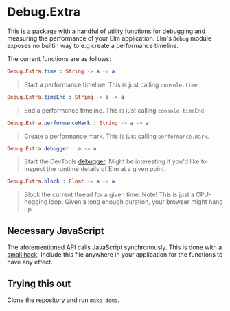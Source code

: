 # Debug.Extra

This is a package with a handful of utility functions for debugging and measuring the performance of your Elm application.
Elm's `Debug` module exposes no builtin way to e.g create a performance timeline.

The current functions are as follows:

```elm
Debug.Extra.time : String -> a -> a
```
> Start a performance timeline. This is just calling `console.time`.

```elm
Debug.Extra.timeEnd : String -> a -> a
```
> End a performance timeline. This is just calling `console.timeEnd`.

```elm
Debug.Extra.performanceMark : String -> a -> a
```
> Create a performance mark. This is just calling `performance.mark`.

```elm
Debug.Extra.debugger : a -> a
```
> Start the DevTools [debugger](https://developer.mozilla.org/en-US/docs/Web/JavaScript/Reference/Statements/debugger). Might be interesting if you'd like to inspect the runtime details of Elm at a given point.

```elm
Debug.Extra.block : Float -> a -> a
```
> Block the current thread for a given time.
> Note! This is just a CPU-hogging loop. Given a long enough duration, your browser might hang up.

## Necessary JavaScript

The aforementioned API calls JavaScript synchronously. This is done with a  [small hack](src/Hack.js). Include this file anywhere in your application for the functions to have any effect.

## Trying this out

Clone the repository and run `make demo`.